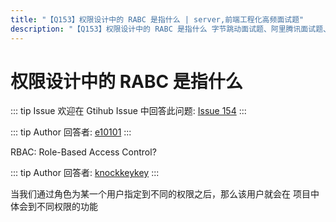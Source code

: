 ```yaml
---
title: "【Q153】权限设计中的 RABC 是指什么 | server,前端工程化高频面试题"
description: "【Q153】权限设计中的 RABC 是指什么 字节跳动面试题、阿里腾讯面试题、美团小米面试题。"
---
```


# 权限设计中的 RABC 是指什么

::: tip Issue
欢迎在 Gtihub Issue 中回答此问题: [Issue 154](https://github.com/shfshanyue/Daily-Question/issues/154)
:::

::: tip Author
回答者: [e10101](https://github.com/e10101)
:::

RBAC: Role-Based Access Control?

::: tip Author
回答者: [knockkeykey](https://github.com/knockkeykey)
:::

当我们通过角色为某一个用户指定到不同的权限之后，那么该用户就会在 项目中体会到不同权限的功能
